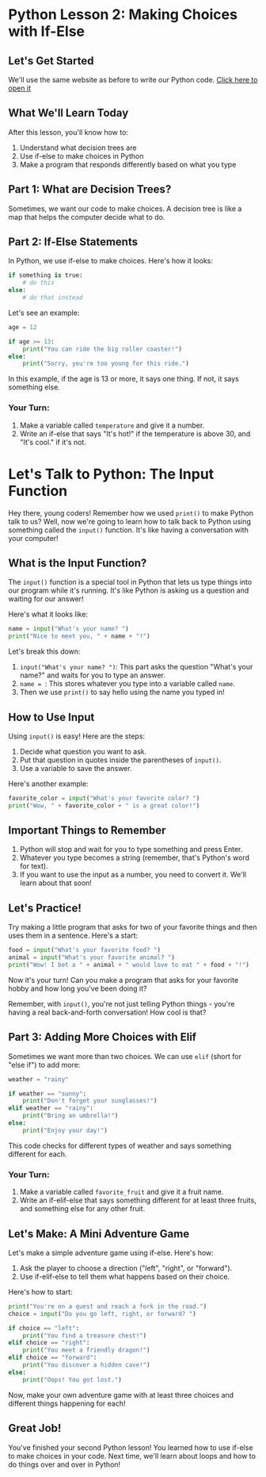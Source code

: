 # Python Lesson 2: Making Choices with If-Else

## Let's Get Started
We'll use the same website as before to write our Python code. [Click here to open it](https://www.programiz.com/python-programming/online-compiler/)

## What We'll Learn Today
After this lesson, you'll know how to:
1. Understand what decision trees are
2. Use if-else to make choices in Python
3. Make a program that responds differently based on what you type

## Part 1: What are Decision Trees?

Sometimes, we want our code to make choices. A decision tree is like a map that helps the computer decide what to do.

## Part 2: If-Else Statements

In Python, we use if-else to make choices. Here's how it looks:

```python
if something is true:
    # do this
else:
    # do that instead
```

Let's see an example:

```python
age = 12

if age >= 13:
    print("You can ride the big roller coaster!")
else:
    print("Sorry, you're too young for this ride.")
```

In this example, if the age is 13 or more, it says one thing. If not, it says something else.

### Your Turn:
1. Make a variable called `temperature` and give it a number.
2. Write an if-else that says "It's hot!" if the temperature is above 30, and "It's cool." if it's not.
# Let's Talk to Python: The Input Function

Hey there, young coders! Remember how we used `print()` to make Python talk to us? Well, now we're going to learn how to talk back to Python using something called the `input()` function. It's like having a conversation with your computer!

## What is the Input Function?

The `input()` function is a special tool in Python that lets us type things into our program while it's running. It's like Python is asking us a question and waiting for our answer!

Here's what it looks like:

```python
name = input("What's your name? ")
print("Nice to meet you, " + name + "!")
```

Let's break this down:

1. `input("What's your name? ")`: This part asks the question "What's your name?" and waits for you to type an answer.
2. `name = `: This stores whatever you type into a variable called `name`.
3. Then we use `print()` to say hello using the name you typed in!

## How to Use Input

Using `input()` is easy! Here are the steps:

1. Decide what question you want to ask.
2. Put that question in quotes inside the parentheses of `input()`.
3. Use a variable to save the answer.

Here's another example:

```python
favorite_color = input("What's your favorite color? ")
print("Wow, " + favorite_color + " is a great color!")
```

## Important Things to Remember

1. Python will stop and wait for you to type something and press Enter.
2. Whatever you type becomes a string (remember, that's Python's word for text).
3. If you want to use the input as a number, you need to convert it. We'll learn about that soon!

## Let's Practice!

Try making a little program that asks for two of your favorite things and then uses them in a sentence. Here's a start:

```python
food = input("What's your favorite food? ")
animal = input("What's your favorite animal? ")
print("Wow! I bet a " + animal + " would love to eat " + food + "!")
```

Now it's your turn! Can you make a program that asks for your favorite hobby and how long you've been doing it?

Remember, with `input()`, you're not just telling Python things - you're having a real back-and-forth conversation! How cool is that?
## Part 3: Adding More Choices with Elif

Sometimes we want more than two choices. We can use `elif` (short for "else if") to add more:

```python
weather = "rainy"

if weather == "sunny":
    print("Don't forget your sunglasses!")
elif weather == "rainy":
    print("Bring an umbrella!")
else:
    print("Enjoy your day!")
```

This code checks for different types of weather and says something different for each.

### Your Turn:
1. Make a variable called `favorite_fruit` and give it a fruit name.
2. Write an if-elif-else that says something different for at least three fruits, and something else for any other fruit.

## Let's Make: A Mini Adventure Game

Let's make a simple adventure game using if-else. Here's how:

1. Ask the player to choose a direction ("left", "right", or "forward").
2. Use if-elif-else to tell them what happens based on their choice.

Here's how to start:

```python
print("You're on a quest and reach a fork in the road.")
choice = input("Do you go left, right, or forward? ")

if choice == "left":
    print("You find a treasure chest!")
elif choice == "right":
    print("You meet a friendly dragon!")
elif choice == "forward":
    print("You discover a hidden cave!")
else:
    print("Oops! You got lost.")
```

Now, make your own adventure game with at least three choices and different things happening for each!

## Great Job!
You've finished your second Python lesson! You learned how to use if-else to make choices in your code. Next time, we'll learn about loops and how to do things over and over in Python!
